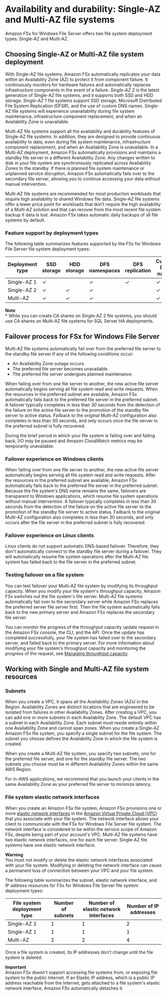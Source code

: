 # Availability and durability: Single\-AZ and Multi\-AZ file systems<a name="high-availability-multiAZ"></a>

Amazon FSx for Windows File Server offers two file system deployment types: Single\-AZ and Multi\-AZ\.

## Choosing Single\-AZ or Multi\-AZ file system deployment<a name="single-or-multi-az"></a>

With Single\-AZ file systems, Amazon FSx automatically replicates your data within an Availability Zone \(AZ\) to protect it from component failure\. It continuously monitors for hardware failures and automatically replaces infrastructure components in the event of a failure\. *Single\-AZ 2* is the latest generation of Single\-AZ file systems, and it supports both SSD and HDD storage\. *Single\-AZ 1* file systems support SSD storage, Microsoft Distributed File System Replication \(DFSR\), and the use of custom DNS names\. Single\-AZ file systems will experience unavailability during file system maintenance, infrastructure component replacement, and when an Availability Zone is unavailable\.

Multi\-AZ file systems support all the availability and durability features of Single\-AZ file systems\. In addition, they are designed to provide continuous availability to data, even during file system maintenance, infrastructure component replacement, and when an Availability Zone is unavailable\. In a Multi\-AZ deployment, Amazon FSx automatically provisions and maintains a standby file server in a different Availability Zone\. Any changes written to disk in your file system are synchronously replicated across Availability Zones to the standby\. If there is planned file system maintenance or unplanned service disruption, Amazon FSx automatically fails over to the secondary file server, allowing you to continue accessing your data without manual intervention\.

Multi\-AZ file systems are recommended for most production workloads that require high availability to shared Windows file data\. Single\-AZ file systems offer a lower price point for workloads that don’t require the high availability of a Multi\-AZ solution and that can recover from the most recent file system backup if data is lost\. Amazon FSx takes automatic daily backups of all file systems by default\.

### Feature support by deployment types<a name="deployment-type-features-summary"></a>

The following table summarizes features supported by the FSx for Windows File Server file system deployment types:


| Deployment type | SSD storage | HDD storage |  DFS namespaces | DFS replication | Custom DNS names | CA shares | 
| --- | --- | --- | --- | --- | --- | --- | 
| Single\-AZ 1 | ✓  |  | ✓ | ✓ | ✓ |  | 
| Single\-AZ 2 | ✓ | ✓ | ✓ |  | ✓ | ✓\* | 
| Multi\-AZ | ✓ | ✓ | ✓ |  | ✓ | ✓\* | 

**Note**  
\* While you can create CA shares on Single\-AZ 2 file systems, you should use CA shares on Multi\-AZ file systems for SQL Server HA deployments\.

## Failover process for FSx for Windows File Server<a name="MulitAZ-Failover"></a>

Multi\-AZ file systems automatically fail over from the preferred file server to the standby file server if any of the following conditions occur:
+ An Availability Zone outage occurs\.
+ The preferred file server becomes unavailable\.
+ The preferred file server undergoes planned maintenance\.

When failing over from one file server to another, the new active file server automatically begins serving all file system read and write requests\. When the resources in the preferred subnet are available, Amazon FSx automatically fails back to the preferred file server in the preferred subnet\. A failover typically completes in less than 30 seconds from the detection of the failure on the active file server to the promotion of the standby file server to active status\. Failback to the original Multi\-AZ configuration also completes in less than 30 seconds, and only occurs once the file server in the preferred subnet is fully recovered\.

During the brief period in which your file system is failing over and failing back, I/O may be paused and Amazon CloudWatch metrics may be temporarily unavailable\.

### Failover experience on Windows clients<a name="windows-failover"></a>

 When failing over from one file server to another, the new active file server automatically begins serving all file system read and write requests\. After the resources in the preferred subnet are available, Amazon FSx automatically fails back to the preferred file server in the preferred subnet\. Because the file system's DNS name remains the same, failovers are transparent to Windows applications, which resume file system operations without manual intervention\. A failover typically completes in less than 30 seconds from the detection of the failure on the active file server to the promotion of the standby file server to active status\. Failback to the original Multi\-AZ configuration also completes in less than 30 seconds, and only occurs after the file server in the preferred subnet is fully recovered\. 

### Failover experience on Linux clients<a name="linux-failover"></a>

 Linux clients do not support automatic DNS\-based failover\. Therefore, they don't automatically connect to the standby file server during a failover\. They will automatically resume file system operations after the Multi\-AZ file system has failed back to the file server in the preferred subnet\.

### Testing failover on a file system<a name="testing-failover"></a>

 You can test failover your Multi\-AZ file system by modifying its throughput capacity\. When you modify your file system's throughput capacity, Amazon FSx switches out the file system's file server\. Multi\-AZ file systems automatically fail over to the secondary server while Amazon FSx replaces the preferred server file server first\. Then the file system automatically fails back to the new primary server and Amazon FSx replaces the secondary file server\. 

 You can monitor the progress of the throughput capacity update request in the Amazon FSx console, the CLI, and the API\. Once the update has completed successfully, your file system has failed over to the secondary server, and failed back to the primary server\. For more information about modifying your file system's throughput capacity and monitoring the progress of the request, see [Managing throughput capacity](managing-throughput-capacity.md)\.

## Working with Single and Multi\-AZ file system resources<a name="single-multi-az-resources"></a>

### Subnets<a name="fs-subnets"></a>

When you create a VPC, it spans all the Availability Zones \(AZs\) in the Region\. Availability Zones are distinct locations that are engineered to be isolated from failures in other Availability Zones\. After creating a VPC, you can add one or more subnets in each Availability Zone\. The default VPC has a subnet in each Availability Zone\. Each subnet must reside entirely within one Availability Zone and cannot span zones\. When you create a Single\-AZ Amazon FSx file system, you specify a single subnet for the file system\. The subnet you choose defines the Availability Zone in which the file system is created\.

When you create a Multi\-AZ file system, you specify two subnets, one for the preferred file server, and one for the standby file server\. The two subnets you choose must be in different Availability Zones within the same AWS Region\. 

For in\-AWS applications, we recommend that you launch your clients in the same Availability Zone as your preferred file server to minimize latency\.

### File system elastic network interfaces<a name="file-system-eni-fsxw"></a>

 When you create an Amazon FSx file system, Amazon FSx provisions one or more [elastic network interfaces](https://docs.aws.amazon.com/vpc/latest/userguide/VPC_ElasticNetworkInterfaces.html) in the [Amazon Virtual Private Cloud \(VPC\)](https://docs.aws.amazon.com/vpc/latest/userguide/what-is-amazon-vpc.html) that you associate with your file system\. The network interface allows your client to communicate with the FSx for Windows File Server file system\. The network interface is considered to be within the service scope of Amazon FSx, despite being part of your account's VPC\. Multi\-AZ file systems have two elastic network interfaces, one for each file server\. Single\-AZ file systems have one elastic network interface\. 

**Warning**  
You must not modify or delete the elastic network interfaces associated with your file system\. Modifying or deleting the network interface can cause a permanent loss of connection between your VPC and your file system\.

The following table summarizes the subnet, elastic network interface, and IP address resources for FSx for Windows File Server file system deployment types:


| File system deployment type | Number of subnets | Number of elastic network interfaces | Number of IP addresses | 
| --- | --- | --- | --- | 
| Single\-AZ 2 | 1 | 1 | 2 | 
| Single\-AZ 1 | 1 | 1 | 1 | 
| Multi\-AZ | 2 | 2 | 4 | 

Once a file system is created, its IP addresses don't change until the file system is deleted\.

**Important**  
Amazon FSx doesn't support accessing file systems from, or exposing file system to the public Internet\. If an Elastic IP address, which is a public IP address reachable from the Internet, gets attached to a file system's elastic network interface, Amazon FSx automatically detaches it\.